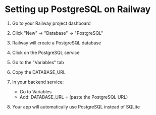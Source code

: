 # Setting up PostgreSQL on Railway

1. Go to your Railway project dashboard
2. Click "New" → "Database" → "PostgreSQL"
3. Railway will create a PostgreSQL database
4. Click on the PostgreSQL service
5. Go to the "Variables" tab
6. Copy the DATABASE_URL

7. In your backend service:
   - Go to Variables
   - Add: DATABASE_URL = (paste the PostgreSQL URL)

8. Your app will automatically use PostgreSQL instead of SQLite
